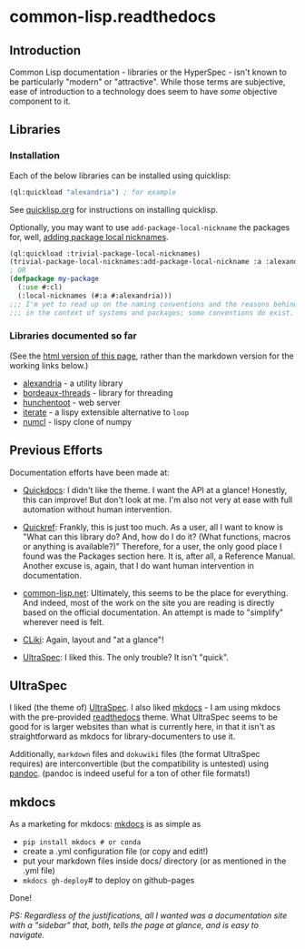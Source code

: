 # common-lisp.readthedocs

## Introduction

Common Lisp documentation - libraries or the HyperSpec - isn't known to be particularly "modern" or "attractive". While those terms are subjective, ease of introduction to a technology does seem to have *some* objective component to it.

## Libraries

### <span id="defacto-installation">Installation</span>

Each of the below libraries can be installed using quicklisp:

```lisp
(ql:quickload "alexandria") ; for example
```
See [quicklisp.org](https://www.quicklisp.org/) for instructions on
installing quicklisp.

Optionally, you may want to use `add-package-local-nickname` the packages for, well, [adding package local nicknames](https://gist.github.com/phoe/2b63f33a2a4727a437403eceb7a6b4a3#actual-worthwhile-content-starts-here).

```lisp
(ql:quickload :trivial-package-local-nicknames)
(trivial-package-local-nicknames:add-package-local-nickname :a :alexandria)
; OR
(defpackage my-package 
  (:use #:cl)
  (:local-nicknames (#:a #:alexandria)))
;;; I'm yet to read up on the naming conventions and the reasons behind those conventions
;;; in the context of systems and packages; some conventions do exist.
```

### Libraries documented so far

(See the [html version of this page](https://digikar99.github.io/common-lisp.readthedocs/), rather than the markdown version for the working links below.)

- [alexandria](./alexandria/) - a utility library
- [bordeaux-threads](./bordeaux-threads/) - library for threading
- [hunchentoot](./hunchentoot/) - web server
- [iterate](./iterate/) - a lispy extensible alternative to `loop`
- [numcl](./numcl/) - lispy clone of numpy


## Previous Efforts

Documentation efforts have been made at:

- [Quickdocs](http://quickdocs.org/): I didn't like the theme. I want the API at a glance! Honestly, this can improve! But don't look at me. I'm also not very at ease with full automation without human intervention.

- [Quickref](http://quickref.common-lisp.net/): Frankly, this is just too much. As a user, all I want to know is "What can this library do? And, how do I do it? (What functions, macros or anything is available?)" Therefore, for a user, the only good place I found was the Packages section here. It is, after all, a Reference Manual. Another excuse is, again, that I do want human intervention in documentation.

- [common-lisp.net](http://common-lisp.net/): Ultimately, this seems to be the place for everything. And indeed, most of the work on the site you are reading is directly based on the official documentation. An attempt is made to "simplify" wherever need is felt.

- [CLiki](http://cliki.net/): Again, layout and "at a glance"!

- [UltraSpec]: I liked this. The only trouble? It isn't "quick".

## UltraSpec

I liked (the theme of) [UltraSpec]. I also liked [mkdocs](https://www.mkdocs.org/) - I am using mkdocs with the pre-provided [readthedocs](https://readthedocs.org/) theme. What UltraSpec seems to be good for is larger websites than what is currently here, in that it isn't as straightforward as mkdocs for library-documenters to use it. 

Additionally, `markdown` files and `dokuwiki` files (the format UltraSpec requires) are interconvertible (but the compatibility is untested) using [pandoc](https://pandoc.org/). (pandoc is indeed useful for a ton of other file formats!)

## mkdocs

As a marketing for mkdocs: [mkdocs](https://www.mkdocs.org/#getting-started) is as simple as

- `pip install mkdocs # or conda`
- create a .yml configuration file (or copy and edit!)
- put your markdown files inside docs/ directory (or as mentioned in the .yml file)
- `mkdocs gh-deploy`# to deploy on github-pages

Done!

*PS: Regardless of the justifications, all I wanted was a documentation site with a "sidebar" that, both, tells the page at glance, and is easy to navigate.*


[ultraspec]: https://phoe.tymoon.eu/clus/doku.php
